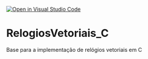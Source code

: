 [![Open in Visual Studio Code](https://classroom.github.com/assets/open-in-vscode-f059dc9a6f8d3a56e377f745f24479a46679e63a5d9fe6f495e02850cd0d8118.svg)](https://classroom.github.com/online_ide?assignment_repo_id=6363465&assignment_repo_type=AssignmentRepo)
# RelogiosVetoriais_C
Base para a implementação de relógios vetoriais em C
